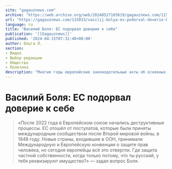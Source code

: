 ```yaml
---
site: "gagauznews.com"
archive: "https://web.archive.org/web/20240527165619/gagauznews.com/115033/vasilij-bolya-es-podorval-doverie-k-sebe.html"
url: "https://gagauznews.com/115033/vasilij-bolya-es-podorval-doverie-k-sebe.html"
language: ru
title: "Василий Боля: ЕС подорвал доверие к себе"
publication: '[[Gagauznews]]'
published: '2024-04-15T07:32:40+00:00'
author: Ольга Л.
section:
- Видео
- Выбор редакции
- Общество
- Политика
description: "Многие годы европейские законодательные акты об основных правах человека были примером для многих стран, но сегодня Европейский союз изменил своим принципам, считает депутат парламента и представитель политбюро партии «Renastere-Возрождение» Василий Боля. «После 2022 года в Европейском союзе начались деструктивные процессы. ЕС отошёл от постулатов, которые были приняты международным сообществом после Второй мировой войны, в 1948 году. Новые страны, входившие в ООН, принимали Международную и Европейскую конвенции о защите прав человека, но сегодня европейцы всё это отвергли. Где защита частной собственности, когда только потому, что ты русский, у тебя реквизируют имущество?» — задал вопрос Боля."
---
```


# Василий Боля: ЕС подорвал доверие к себе

> «После 2022 года в Европейском союзе начались деструктивные процессы. ЕС отошёл от постулатов, которые были приняты международным сообществом после Второй мировой войны, в 1948 году. Новые страны, входившие в ООН, принимали Международную и Европейскую конвенции о защите прав человека, но сегодня европейцы всё это отвергли. Где защита частной собственности, когда только потому, что ты русский, у тебя реквизируют имущество?» — задал вопрос Боля.